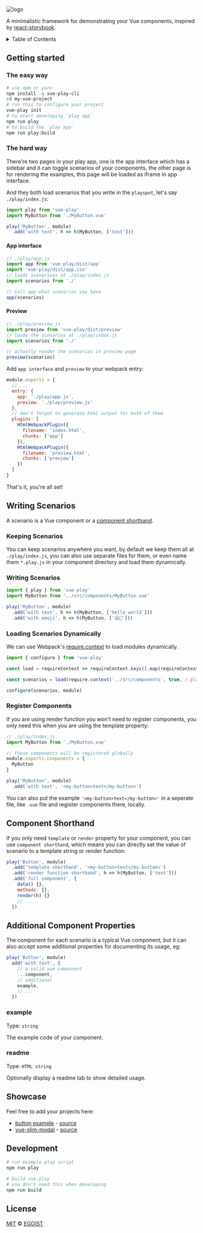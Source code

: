 ![logo](./media/logo.png)

A minimalistic framework for demonstrating your Vue components, inspired by [react-storybook](https://github.com/kadirahq/react-storybook).

<details><summary>Table of Contents</summary>

<!-- toc -->

- [Getting started](#getting-started)
  * [The easy way](#the-easy-way)
  * [The hard way](#the-hard-way)
    + [App interface](#app-interface)
    + [Preview](#preview)
- [Component Shorthand](#component-shorthand)
- [Additional Component Properties](#additional-component-properties)
  * [example](#example)
  * [readme](#readme)
- [Showcase](#showcase)
- [API](#api)
  * [play.useComponents(components)](#playusecomponentscomponents)
    + [components](#components)
  * [play.describe(name, [callback])](#playdescribename-callback)
    + [name](#name)
    + [callback](#callback)
      - [add(scenario, component)](#addscenario-component)
        * [scenario](#scenario)
        * [component](#component)
  * [play.start([selector])](#playstartselector)
    + [selector](#selector)
  * [action](#action)
    + [action.log(data)](#actionlogdata)
    + [action.clear()](#actionclear)
- [Development](#development)
- [License](#license)

<!-- tocstop -->

</details>

## Getting started

### The easy way

```bash
# use npm or yarn
npm install -g vue-play-cli
cd my-vue-project
# run this to configure your project
vue-play init
# to start developing `play app`
npm run play
# to build the `play app`
npm run play:build
```

### The hard way

There're two pages in your play app, one is the app interface which has a sidebar and it can toggle scenarios of your components, the other page is for rendering the examples, this page will be loaded as iframe in app interface.

And they both load scenarios that you write in the `playspot`, let's say `./play/index.js`:

```js
import play from 'vue-play'
import MyButton from './MyButton.vue'

play('MyButton', module)
  .add('with text', h => h(MyButton, ['text']))
```

#### App interface

```js
// ./play/app.js
import app from 'vue-play/dist/app'
import 'vue-play/dist/app.css'
// loads scenarioss at ./play/index.js
import scenarios from './'

// tell app what scenarios you have
app(scenarios)
```

#### Preview

```js
// ./play/preview.js
import preview from 'vue-play/dist/preview'
// loads the scenarios at ./play/index.js
import scenarios from './'

// actually render the scenarios in preview page
preview(scenarios)
```

Add `app interface` and `preview` to your webpack entry:

```js
module.exports = {
  // ...
  entry: {
    app: './play/app.js',
    preview: './play/preview.js'
  },
  // don't forget to generate html output for both of them
  plugins: [
    HtmlWebpackPlugin({
      filename: 'index.html',
      chunks: ['app']
    }),
    HtmlWebpackPlugin({
      filename: 'preview.html',
      chunks: ['preview']
    })
  ]
}
```

That's it, you're all set!

## Writing Scenarios

A scenario is a Vue component or a [component shorthand](#component-shorthand).

### Keeping Scenarios

You can keep scenarios anywhere you want, by default we keep them all at `./play/index.js`, you can also use separate files for them, or even name them `*.play.js` in your component directory and load them dynamically.

### Writing Scenarios

```js
import { play } from 'vue-play'
import MyButton from '../src/components/MyButton.vue'

play('MyButton', module)
  .add('with text', h => h(MyButton, ['hello world']))
  .add('with emoji', h => h(MyButton, ['😃🍻']))
```

### Loading Scenarios Dynamically

We can use Webpack's [require.context](https://webpack.github.io/docs/context.html#require-context) to load modules dynamically.

```js
import { configure } from 'vue-play'

const load = requireContext => requireContext.keys().map(requireContext)

const scenarios = load(require.context('../src/components', true, /.play.js$/))

configure(scenarios, module)
```

### Register Components

If you are using render function you won't need to register components, you only need this when you are using the template property:

```js
// ./play/index.js
import MyButton from './MyButton.vue'

// these components will be registered globally
module.exports.components = {
  MyButton
}

play('MyButton', module)
  .add('with text', '<my-button>text</my-button>')
```

You can also put the example `'<my-button>text</my-button>'` in a seperate file, like `.vue` file and register components there, locally.

## Component Shorthand

If you only need `template` or `render` property for your component, you can use `component shorthand`, which means you can directly set the value of scenario to a template string or render function:

```js
play('Button', module)
  .add('template shorthand', '<my-button>text</my-button>')
  .add('render function shorthand', h => h(MyButton, ['text']))
  .add('full component', {
    data() {},
    methods: {},
    render(h) {}
    // ...
  })
```

## Additional Component Properties

The component for each scenario is a typical Vue component, but it can also accept some additional properties for documenting its usage, eg:

```js
play('Button', module)
  add('with text', {
    // a valid vue component
    ...component,
    // additional
    example,
    // ...
  })
```

### example

Type: `string`

The example code of your component.

### readme

Type: `HTML string`

Optionally display a readme tab to show detailed usage.

## Showcase

Feel free to add your projects here:

- [button example](http://vue-play-button.surge.sh/#/) - [source](https://github.com/vue-play/vue-play/tree/master/play)
- [vue-slim-modal](https://egoistian.com/vue-slim-modal/#/) - [source](https://github.com/egoist/vue-slim-modal/tree/master/playspot)

## Development

```bash
# run example play script
npm run play

# build vue-play
# you don't need this when developing
npm run build
```

## License

[MIT](https://egoist.mit-license.org) &copy; [EGOIST](https://github.com/egoist)
